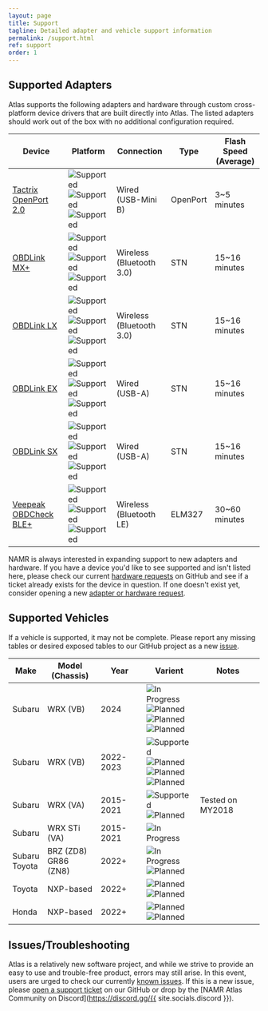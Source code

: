```yaml
---
layout: page
title: Support
tagline: Detailed adapter and vehicle support information
permalink: /support.html
ref: support
order: 1
---
```


## Supported Adapters

Atlas supports the following adapters and hardware through custom cross-platform device drivers that are built directly into Atlas. The listed adapters should work out of the box with no additional configuration required.

| Device               | Platform           | Connection | Type | Flash Speed<br>(Average) |
|----------------------|--------------------|------------|------|--------------------------|
| [Tactrix OpenPort 2.0](https://www.tactrix.com/index.php?page=shop.product_details&flypage=flypage.tpl&product_id=17&category_id=6&option=com_virtuemart&Itemid=53&redirected=1&Itemid=53) | ![Supported](https://flat.badgen.net/badge/icon/Supported?icon=windows&label=Windows&color=green)<br>![Supported](https://flat.badgen.net/badge/icon/Supported?icon=apple&label=Mac%20OS%20X&color=green)<br>![Supported](https://flat.badgen.net/badge/icon/Supported?icon=terminal&label=Linux&color=green) | Wired<br>(USB-Mini B) | OpenPort | 3~5 minutes |
| [OBDLink MX+](https://www.obdlink.com/products/obdlink-mxp/) | ![Supported](https://flat.badgen.net/badge/icon/Supported?icon=windows&label=Windows&color=green)<br>![Supported](https://flat.badgen.net/badge/icon/Supported?icon=apple&label=Mac%20OS%20X&color=green)<br>![Supported](https://flat.badgen.net/badge/icon/Supported?icon=terminal&label=Linux&color=green) | Wireless<br>(Bluetooth 3.0) | STN | 15~16 minutes |
| [OBDLink LX](https://www.obdlink.com/products/obdlink-lx/) | ![Supported](https://flat.badgen.net/badge/icon/Supported?icon=windows&label=Windows&color=green)<br>![Supported](https://flat.badgen.net/badge/icon/Supported?icon=apple&label=Mac%20OS%20X&color=green)<br>![Supported](https://flat.badgen.net/badge/icon/Supported?icon=terminal&label=Linux&color=green) | Wireless<br>(Bluetooth 3.0) | STN | 15~16 minutes |
| [OBDLink EX](https://www.obdlink.com/products/obdlink-ex/) | ![Supported](https://flat.badgen.net/badge/icon/Supported?icon=windows&label=Windows&color=green)<br>![Supported](https://flat.badgen.net/badge/icon/Supported?icon=apple&label=Mac%20OS%20X&color=green)<br>![Supported](https://flat.badgen.net/badge/icon/Supported?icon=terminal&label=Linux&color=green) | Wired<br>(USB-A) | STN | 15~16 minutes |
| [OBDLink SX](https://www.obdlink.com/products/obdlink-sx/) | ![Supported](https://flat.badgen.net/badge/icon/Supported?icon=windows&label=Windows&color=green)<br>![Supported](https://flat.badgen.net/badge/icon/Supported?icon=apple&label=Mac%20OS%20X&color=green)<br>![Supported](https://flat.badgen.net/badge/icon/Supported?icon=terminal&label=Linux&color=green) | Wired<br>(USB-A) | STN | 15~16 minutes |
| [Veepeak OBDCheck BLE+](https://www.amazon.com/dp/B076XVQMVS) | ![Supported](https://flat.badgen.net/badge/icon/Supported?icon=windows&label=Windows&color=green)<br>![Supported](https://flat.badgen.net/badge/icon/Supported?icon=apple&label=Mac%20OS%20X&color=green)<br>![Supported](https://flat.badgen.net/badge/icon/Supported?icon=terminal&label=Linux&color=green) | Wireless<br>(Bluetooth LE) | ELM327 | 30~60 minutes |

NAMR is always interested in expanding support to new adapters and hardware. If you have a device you'd like to see supported and isn't listed here, please check our current [hardware requests](https://github.com/atlas-tuning/atlas-public/labels/hardware%20request) on GitHub and see if a ticket already exists for the device in question. If one doesn't exist yet, consider opening a new [adapter or hardware request](https://github.com/atlas-tuning/atlas-public/issues/new?labels=hardware%20request&template=adapter_request.md&title=).

## Supported Vehicles

If a vehicle is supported, it may not be complete. Please report any missing tables or desired exposed tables to our GitHub project as a new [issue](https://github.com/atlas-tuning/atlas/issue).

| Make   | Model<br>(Chassis) | Year      | Varient | Notes |
|--------|--------------------|-----------|---------|-------|
| Subaru | WRX (VB)     | 2024      | ![In Progress](https://flat.badgen.net/badge/icon/In%20Progress?label=USDM%20-%206MT&color=blue)<br>![Planned](https://flat.badgen.net/badge/icon/Planned?label=AUDM%20-%206MT&color=purple)<br>![Planned](https://flat.badgen.net/badge/icon/Planned?label=USDM%20-%20CVT&color=purple)<br>![Planned](https://flat.badgen.net/badge/icon/Planned?label=AUDM%20-%20CVT&color=purple) |  |
| Subaru | WRX (VB)     | 2022-2023      | ![Supported](https://flat.badgen.net/badge/icon/Supported?label=USDM%20-%206MT&color=green)<br>![Planned](https://flat.badgen.net/badge/icon/Planned?label=AUDM%20-%206MT&color=purple)<br>![Planned](https://flat.badgen.net/badge/icon/Planned?label=USDM%20-%20CVT&color=purple)<br>![Planned](https://flat.badgen.net/badge/icon/Planned?label=AUDM%20-%20CVT&color=purple) |  |
| Subaru | WRX (VA)     | 2015-2021 | ![Supported](https://flat.badgen.net/badge/icon/Supported?label=USDM%20-%206MT&color=green)<br>![Planned](https://flat.badgen.net/badge/icon/Planned?label=USDM%20-%20CVT&color=purple) | Tested on MY2018 |
| Subaru | WRX STi (VA) | 2015-2021 | ![In Progress](https://flat.badgen.net/badge/icon/In%20Progress?label=USDM%20-%206MT&color=blue) | |
| Subaru<br>Toyota | BRZ (ZD8)<br>GR86 (ZN8) | 2022+     | ![In Progress](https://flat.badgen.net/badge/icon/In%20Progress?label=USDM%20-%206MT&color=blue)<br>![Planned](https://flat.badgen.net/badge/icon/Planned?label=USDM%20-%206AT&color=purple) |  |
| Toyota | NXP-based | 2022+     | ![Planned](https://flat.badgen.net/badge/icon/Planned?label=5/6MT&color=purple)<br>![Planned](https://flat.badgen.net/badge/icon/Planned?label=Auto&color=purple) |  |
| Honda  | NXP-based | 2022+     | ![Planned](https://flat.badgen.net/badge/icon/Planned?label=5/6MT&color=purple)<br>![Planned](https://flat.badgen.net/badge/icon/Planned?label=Auto&color=purple) |  |

## Issues/Troubleshooting

Atlas is a relatively new software project, and while we strive to provide an easy to use and trouble-free product, errors may still arise. In this event, users are urged to check our currently [known issues](https://github.com/atlas-tuning/atlas/labels/bug). If this is a new issue, please [open a support ticket](https://github.com/atlas-tuning/atlas-public/issues/new?labels=bug&template=bug_report.md) on our GitHub or drop by the [NAMR Atlas Community on Discord](https://discord.gg/{{ site.socials.discord }}).
